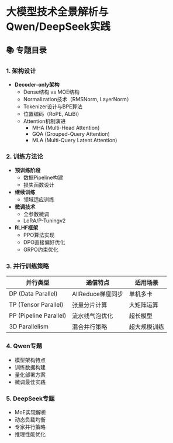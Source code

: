 # 大模型技术全景解析与Qwen/DeepSeek实践

## 📚 专题目录
### 1. 架构设计
- **Decoder-only架构**
  - Dense结构 vs MOE结构
  - Normalization技术（RMSNorm, LayerNorm）
  - Tokenizer设计与BPE算法
  - 位置编码（RoPE, ALiBi）
  - Attention机制演进
    - MHA (Multi-Head Attention)
    - GQA (Grouped-Query Attention) 
    - MLA (Multi-Query Latent Attention)

### 2. 训练方法论
- **预训练阶段**
  - 数据Pipeline构建
  - 损失函数设计
- **继续训练**
  - 领域适应训练
- **微调技术**
  - 全参数微调
  - LoRA/P-Tuningv2
- **RLHF框架**
  - PPO算法实现
  - DPO直接偏好优化
  - GRPO约束优化

### 3. 并行训练策略
| 并行类型 | 通信特点 | 适用场景 |
|---------|---------|---------|
| DP (Data Parallel) | AllReduce梯度同步 | 单机多卡 |
| TP (Tensor Parallel) | 张量分片计算 | 大矩阵运算 |
| PP (Pipeline Parallel) | 流水线气泡优化 | 超长模型 |
| 3D Parallelism | 混合并行策略 | 超大规模训练 |

### 4. Qwen专题
- 模型架构特点
- 训练数据构建
- 量化部署方案
- 微调最佳实践

### 5. DeepSeek专题
- MoE实现解析
- 动态负载均衡
- 专家并行策略
- 推理性能优化
